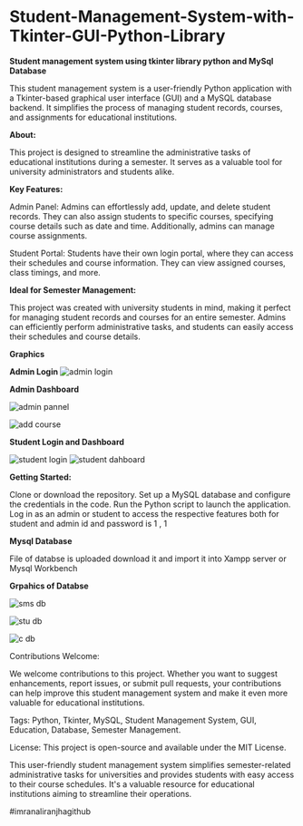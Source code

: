 # Student-Management-System-with-Tkinter-GUI-Python-Library
**Student management system using tkinter library python and MySql Database**

This student management system is a user-friendly Python application with a Tkinter-based graphical user interface (GUI) and a MySQL database backend. It simplifies the process of managing student records, courses, and assignments for educational institutions.

**About:**

This project is designed to streamline the administrative tasks of educational institutions during a semester. It serves as a valuable tool for university administrators and students alike.

**Key Features:**

Admin Panel: Admins can effortlessly add, update, and delete student records. They can also assign students to specific courses, specifying course details such as date and time. Additionally, admins can manage course assignments.

Student Portal: Students have their own login portal, where they can access their schedules and course information. They can view assigned courses, class timings, and more.

**Ideal for Semester Management:**

This project was created with university students in mind, making it perfect for managing student records and courses for an entire semester. Admins can efficiently perform administrative tasks, and students can easily access their schedules and course details.

**Graphics**

**Admin Login**
![admin login](https://github.com/ImranAliJutt/Student-Management-System-with-Tkinter-GUI-Python-Library/assets/143342290/64ba3a75-e64c-4612-974d-055d88818c39)

**Admin Dashboard**

![admin pannel](https://github.com/ImranAliJutt/Student-Management-System-with-Tkinter-GUI-Python-Library/assets/143342290/391b855d-cf60-40bc-b1ee-088bd68c5480)

![add course](https://github.com/ImranAliJutt/Student-Management-System-with-Tkinter-GUI-Python-Library/assets/143342290/5acb8520-e748-4594-a6a4-728c3461c7d7)

**Student Login and Dashboard**

![student login](https://github.com/ImranAliJutt/Student-Management-System-with-Tkinter-GUI-Python-Library/assets/143342290/316b2b5c-2fc8-467d-a322-54fa4de7f237)
![student dahboard](https://github.com/ImranAliJutt/Student-Management-System-with-Tkinter-GUI-Python-Library/assets/143342290/97749301-1305-4813-b298-c0321653a28f)


**Getting Started:**

Clone or download the repository.
Set up a MySQL database and configure the credentials in the code.
Run the Python script to launch the application.
Log in as an admin or student to access the respective features both for student and admin id and password is 1 , 1


**Mysql Database**

File of databse is uploaded download it and import it into Xampp server or Mysql Workbench 


**Grpahics of Databse**


![sms db](https://github.com/ImranAliJutt/Student-Management-System-with-Tkinter-GUI-Python-Library/assets/143342290/812812b6-9670-48c4-a078-c8328792d73a)

![stu db](https://github.com/ImranAliJutt/Student-Management-System-with-Tkinter-GUI-Python-Library/assets/143342290/e7f3cace-f7ed-436e-adcb-fc5edfd35cae)

![c db](https://github.com/ImranAliJutt/Student-Management-System-with-Tkinter-GUI-Python-Library/assets/143342290/fc721d64-0cb3-402e-9c91-99b1f436829d)


Contributions Welcome:

We welcome contributions to this project. Whether you want to suggest enhancements, report issues, or submit pull requests, your contributions can help improve this student management system and make it even more valuable for educational institutions.

Tags:
Python, Tkinter, MySQL, Student Management System, GUI, Education, Database, Semester Management.

License:
This project is open-source and available under the MIT License.

This user-friendly student management system simplifies semester-related administrative tasks for universities and provides students with easy access to their course schedules. It's a valuable resource for educational institutions aiming to streamline their operations.

#imranaliranjhagithub 

